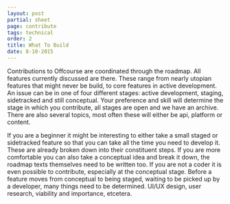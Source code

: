```yaml
---
layout: post
partial: sheet
page: contribute
tags: technical
order: 2
title: What To Build
date: 8-10-2015
---
```

Contributions to Offcourse are coordinated through the roadmap. All features currently discussed are there. These range from nearly utopian features that might never be build, to core features in active development. An issue can be in one of four different stages: active development, staging, sidetracked and still conceptual. Your preference and skill will determine the stage in which you contribute, all stages are open and we have an archive. There are also several topics, most often these will either be api, platform or content. 

If you are a beginner it might be interesting to either take a small staged or sidetracked feature so that you can take all the time you need to develop it. These are already broken down into their constituent steps. If you are more comfortable you can also take a conceptual idea and break it down, the roadmap texts themselves need to be written too. If you are not a coder it is even possible to contribute, especially at the conceptual stage. Before a feature moves from conceptual to being staged, waiting to be picked up by a developer, many things need to be determined. UI/UX design, user research, viability and importance, etcetera. 
